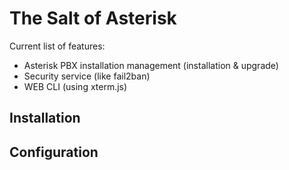# The Salt of Asterisk
Current list of features:
* Asterisk PBX installation management (installation & upgrade)
* Security service (like fail2ban)
* WEB CLI (using xterm.js)

## Installation

## Configuration
